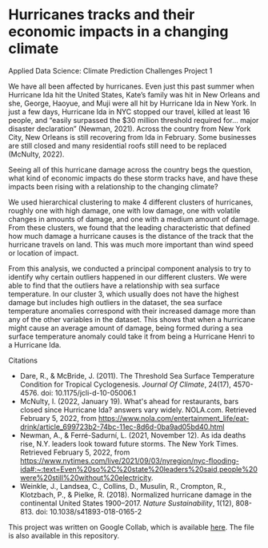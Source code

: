 # Hurricanes tracks and their economic impacts in a changing climate
Applied Data Science: Climate Prediction Challenges Project 1 

We have all been affected by hurricanes. Even just this past summer when Hurricane Ida hit the United States, Kate’s family was hit in New Orleans and she, George, Haoyue, and Muji were all hit by Hurricane Ida in New York. In just a few days, Hurricane Ida in NYC stopped our travel, killed at least 16 people, and “easily surpassed the $30 million threshold required for… major disaster declaration” (Newman, 2021). Across the country from New York City, New Orleans is still recovering from Ida in February. Some businesses are still closed and many residential roofs still need to be replaced (McNulty, 2022). 

Seeing all of this hurricane damage across the country begs the question, what kind of economic impacts do these storm tracks have, and have these impacts been rising with a relationship to the changing climate? 


We used hierarchical clustering to make 4 different clusters of hurricanes, roughly one with high damage, one with low damage, one with volatile changes in amounts of damage, and one with a medium amount of damage. From these clusters, we found that the leading characteristic that defined how much damage a hurricane causes is the distance of the track that the hurricane travels on land. This was much more important than wind speed or location of impact. 

From this analysis, we conducted a principal component analysis to try to identify why certain outliers happened in our different clusters. We were able to find that the outliers have a relationship with sea surface temperature. In our cluster 3, which usually does not have the highest damage but includes high outliers in the dataset, the sea surface temperature anomalies correspond with their increased damage more than any of the other variables in the dataset. This shows that when a hurricane might cause an average amount of damage, being formed during a sea surface temperature anomaly could take it from being a Hurricane Henri to a Hurricane Ida. 


Citations
- Dare, R., & McBride, J. (2011). The Threshold Sea Surface Temperature Condition for Tropical Cyclogenesis. *Journal Of Climate*, 24(17), 4570-4576. doi: 10.1175/jcli-d-10-05006.1
- McNulty, I. (2022, January 19). What's ahead for restaurants, bars closed since Hurricane Ida? answers vary widely. NOLA.com. Retrieved February 5, 2022, from https://www.nola.com/entertainment_life/eat-drink/article_699723b2-74bc-11ec-8d6d-0ba9ad05bd40.html 
- Newman, A., & Ferré-Sadurní, L. (2021, November 12). As ida deaths rise, N.Y. leaders look toward future storms. The New York Times. Retrieved February 5, 2022, from https://www.nytimes.com/live/2021/09/03/nyregion/nyc-flooding-ida#:~:text=Even%20so%2C%20state%20leaders%20said,people%20were%20still%20without%20electricity. 
- Weinkle, J., Landsea, C., Collins, D., Musulin, R., Crompton, R., Klotzbach, P., & Pielke, R. (2018). Normalized hurricane damage in the continental United States 1900–2017. *Nature Sustainability*, 1(12), 808-813. doi: 10.1038/s41893-018-0165-2


This project was written on Google Collab, which is available [here](https://colab.research.google.com/drive/15e5MMJmi2RwVWZg9UV0wh5mKtxJjp82U?usp=sharing). The file is also available in this repository. 
